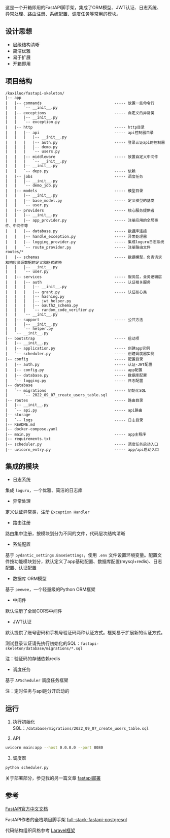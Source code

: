 这是一个开箱即用的FastAPI脚手架，集成了ORM模型、JWT认证、日志系统、异常处理、路由注册、系统配置、调度任务等常用的模块。

## 设计思想

- 层级结构清晰
- 简洁优雅
- 易于扩展
- 开箱即用

## 项目结构

```
/kaxiluo/fastapi-skeleton/
|-- app
|   |-- commands                                ----- 放置一些命令行
|   |   `-- __init__.py
|   |-- exceptions                              ----- 自定义的异常类
|   |   |-- __init__.py
|   |   `-- exception.py
|   |-- http                                    ----- http目录
|   |   |-- api                                 ----- api控制器目录
|   |   |   |-- __init__.py
|   |   |   |-- auth.py                         ----- 登录认证api的控制器
|   |   |   |-- demo.py
|   |   |   `-- users.py
|   |   |-- middleware                          ----- 放置自定义中间件
|   |   |   `-- __init__.py
|   |   |-- __init__.py
|   |   `-- deps.py                             ----- 依赖
|   |-- jobs                                    ----- 调度任务
|   |   |-- __init__.py
|   |   `-- demo_job.py
|   |-- models                                  ----- 模型目录
|   |   |-- __init__.py
|   |   |-- base_model.py                       ----- 定义模型的基类
|   |   `-- user.py
|   |-- providers                               ----- 核心服务提供者
|   |   |-- __init__.py
|   |   |-- app_provider.py                     ----- 注册应用的全局事件、中间件等
|   |   |-- database.py                         ----- 数据库连接
|   |   |-- handle_exception.py                 ----- 异常处理器
|   |   |-- logging_provider.py                 ----- 集成loguru日志系统
|   |   `-- route_provider.py                   ----- 注册路由文件routes/*
|   |-- schemas                                 ----- 数据模型，负责请求和响应资源数据的定义和格式转换
|   |   |-- __init__.py
|   |   `-- user.py
|   |-- services                                ----- 服务层，业务逻辑层
|   |   |-- auth                                ----- 认证相关服务
|   |   |   |-- __init__.py
|   |   |   |-- grant.py                        ----- 认证核心类
|   |   |   |-- hashing.py
|   |   |   |-- jwt_helper.py
|   |   |   |-- oauth2_schema.py
|   |   |   `-- random_code_verifier.py
|   |   `-- __init__.py
|   |-- support                                 ----- 公共方法
|   |   |-- __init__.py
|   |   `-- helper.py
|   `-- __init__.py
|-- bootstrap                                   ----- 启动项
|   |-- __init__.py
|   |-- application.py                          ----- 创建app实例
|   `-- scheduler.py                            ----- 创建调度器实例
|-- config                                      ----- 配置目录
|   |-- auth.py                                 ----- 认证-JWT配置
|   |-- config.py                               ----- app配置
|   |-- database.py                             ----- 数据库配置
|   `-- logging.py                              ----- 日志配置
|-- database
|   `-- migrations                              ----- 初始化SQL
|       `-- 2022_09_07_create_users_table.sql
|-- routes                                      ----- 路由目录
|   |-- __init__.py
|   `-- api.py                                  ----- api路由
|-- storage
|   `-- logs                                    ----- 日志目录
|-- README.md
|-- docker-compose.yaml
|-- main.py                                     ----- app主程序
|-- requirements.txt
|-- scheduler.py                                ----- 调度任务启动入口
|-- uvicorn_entry.py                            ----- app/api启动入口
```

## 集成的模块

- 日志系统

集成 `loguru`，一个优雅、简洁的日志库

- 异常处理

定义认证异常类，注册 `Exception Handler`

- 路由注册

路由集中注册，按模块划分为不同的文件，代码层次结构清晰

- 系统配置

基于 `pydantic_settings.BaseSettings`，使用 `.env` 文件设置环境变量。配置文件按功能模块划分，默认定义了app基础配置、数据库配置(mysql+redis)、日志配置、认证配置

- 数据库 ORM模型

基于 `peewee`，一个轻量级的Python ORM框架

- 中间件

默认注册了全局CORS中间件

- JWT认证

默认提供了账号密码和手机号验证码两种认证方式。框架易于扩展新的认证方式。

测试登录认证请先执行初始化的SQL：`fastapi-skeleton/database/migrations/*.sql`

注：验证码的存储依赖redis

- 调度任务

基于 `APScheduler` 调度任务框架

注：定时任务与api是分开启动的

## 运行

1. 执行初始化SQL：`/database/migrations/2022_09_07_create_users_table.sql`

2. API

```bash
uvicorn main:app --host 0.0.0.0 --port 8080
```

3. 调度器

```bash
python scheduler.py 
```

关于部署部分，参见我的另一篇文章 [fastapi部署](https://www.kxler.com/2022/10/21/fastapi-deployment-venv-gunicorn-service/)

## 参考

[FastAPI官方中文文档](https://fastapi.tiangolo.com/zh/)

FastAPI作者的全栈项目脚手架 [full-stack-fastapi-postgresql](https://github.com/tiangolo/full-stack-fastapi-postgresql)

代码结构组织风格参考 [Laravel框架](https://github.com/laravel/laravel)
